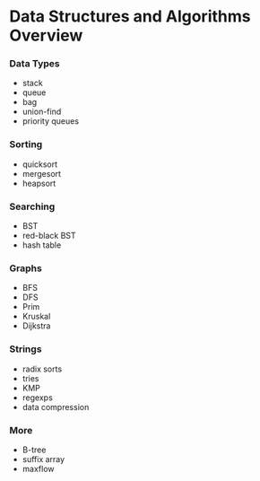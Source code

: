 # Data Structures and Algorithms Overview

### Data Types
* stack
* queue 
* bag
* union-find
* priority queues

### Sorting
* quicksort
* mergesort
* heapsort

### Searching 
* BST
* red-black BST
* hash table

### Graphs
* BFS
* DFS
* Prim
* Kruskal
* Dijkstra

### Strings
* radix sorts
* tries
* KMP
* regexps
* data compression

### More
* B-tree
* suffix array
* maxflow